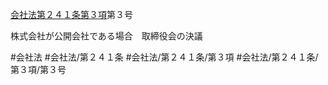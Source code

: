 [会社法第２４１条第３項](会社法＿＿＿＿第２４１条第３項)第３号

株式会社が公開会社である場合　取締役会の決議


#会社法
#会社法/第２４１条
#会社法/第２４１条/第３項
#会社法/第２４１条/第３項/第３号
